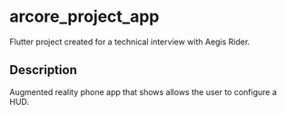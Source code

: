 # arcore_project_app

Flutter project created for a technical interview with Aegis Rider.

## Description

Augmented reality phone app that shows allows the user to configure a HUD.
